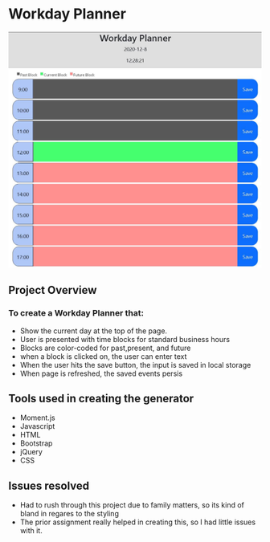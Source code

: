 # Workday Planner

![](Assets/Images/screenshot.JPG)

## Project Overview

### To create a Workday Planner that:
- Show the current day at the top of the page.
- User is presented with time blocks for standard business hours
- Blocks are color-coded for past,present, and future
- when a block is clicked on, the user can enter text
- When the user hits the save button, the input is saved in local storage
- When page is refreshed, the saved events persis

## Tools used in creating the generator
- Moment.js
- Javascript
- HTML
- Bootstrap
- jQuery
- CSS

## Issues resolved
- Had to rush through this project due to family matters, so its kind of bland in regares to the styling
- The prior assignment really helped in creating this, so I had little issues with it.
